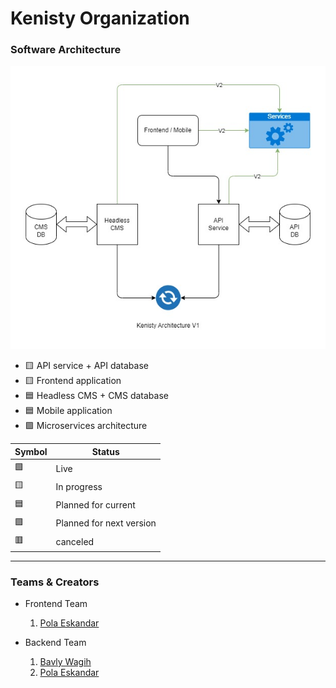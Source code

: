 # Kenisty Organization

### Software Architecture
![kenisty_architecture](./architecture.jpg)

- 🟨 API service + API database
- 🟨 Frontend application
- 🟦 Headless CMS + CMS database
- 🟦 Mobile application
- 🟪 Microservices architecture

| Symbol | Status                    |
|--------|---------------------------|
| 🟩     | Live                      |
| 🟨     | In progress               |
| 🟦     | Planned for current       |
| 🟪     | Planned for next version  |
| 🟥     | canceled                  |

---

### Teams & Creators

- Frontend Team
  1. [Pola Eskandar](https://github.com/polaeskandar)

- Backend Team
  1. [Bavly Wagih](https://github.com/bavlywagih)
  2. [Pola Eskandar](https://github.com/polaeskandar)